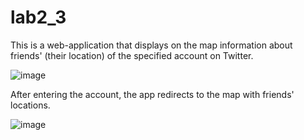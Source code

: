 # lab2_3

This is a web-application that displays on the map information about friends' (their location) of the specified account on Twitter.

![image](https://user-images.githubusercontent.com/93734464/154745239-6ca38162-b018-4ff7-a19a-53ca120a1851.png)

After entering the account, the app redirects to the map with friends' locations.

![image](https://user-images.githubusercontent.com/93734464/154746237-10de943b-3631-4a31-8f75-de6c2f2dc7ad.png)

